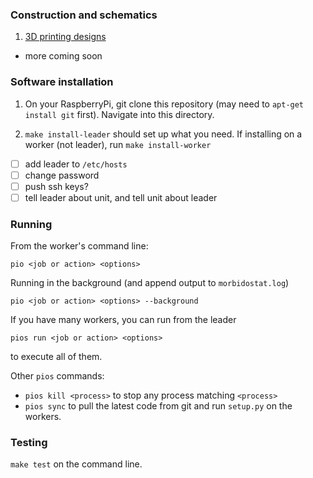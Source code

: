 
### Construction and schematics
1. [3D printing designs](https://github.com/CamDavidsonPilon/morbidostat/tree/master/3D_files)

- more coming soon


### Software installation

1. On your RaspberryPi, git clone this repository (may need to `apt-get install git` first). Navigate into this directory.

2. `make install-leader` should set up what you need. If installing on a worker (not leader), run `make install-worker`

 - [ ] add leader to `/etc/hosts`
 - [ ] change password
 - [ ] push ssh keys?
 - [ ] tell leader about unit, and tell unit about leader

### Running

From the worker's command line:

`pio <job or action> <options>`

Running in the background (and append output to `morbidostat.log`)

`pio <job or action> <options> --background`

If you have many workers, you can run from the leader

`pios run <job or action> <options>`

to execute all of them.

Other `pios` commands:

- `pios kill <process>` to stop any process matching `<process>`
- `pios sync` to pull the latest code from git and run `setup.py` on the workers.



### Testing

`make test` on the command line.
